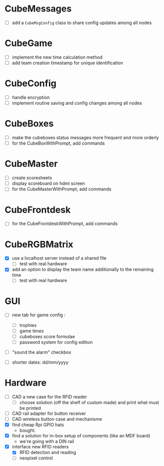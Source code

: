 # CubeMessages

- [ ] add a `CubeMsgConfig` class to share config updates among all nodes

# CubeGame

- [ ] implement the new time calculation method
- [ ] add team creation timestamp for unique identification

# CubeConfig
- [ ] handle encryption
- [ ] implement routine saving and config changes among all nodes

# CubeBoxes
 
- [ ] make the cubeboxes status messages more frequent and more orderly
- [ ] for the CubeBoxWithPrompt, add commands

# CubeMaster

- [ ] create scoresheets
- [ ] display scoreboard on hdmi screen
- [ ] for the CubeMasterWithPrompt, add commands

# CubeFrontdesk

- [ ] for the CubeFrontdeskWithPrompt, add commands


# CubeRGBMatrix

- [x] use a localhost server instead of a shared file
  - [ ] test with real hardware
- [x] add an option to display the team name additionally to the remaining time
  - [ ] test with real hardware

# GUI

- [ ] new tab for game config :
  - [ ] trophies
  - [ ] game times
  - [ ] cubeboxes score formulae
  - [ ] password system for config edition
- [ ] "sound the alarm" checkbox
- [ ] shorter dates: dd/mm/yyyy


# Hardware

- [ ] CAD a new case for the RFID reader
  - [ ] choose solution (off the shelf of custom made) and print what must be printed
- [ ] CAD rail adapter for button receiver
- [ ] CAD wireless button case and mechanisme
- [x] find cheap Rpi GPIO hats
  - bought.
- [x] find a solution for in-box setup of components (like an MDF board)
  - we're going with a DIN rail
- [x] interface new RFID readers
  - [x] RFID detection and reading
  - [ ] neopixel control
